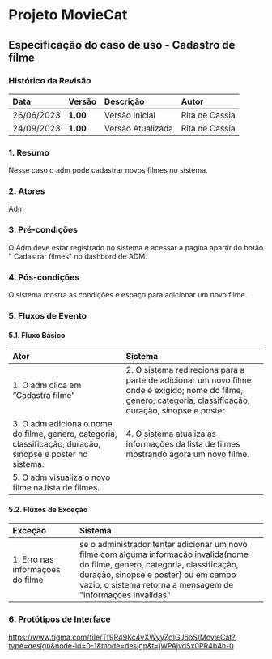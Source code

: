 # Projeto MovieCat

## Especificação do caso de uso - Cadastro de filme

### Histórico da Revisão 

|  Data  | Versão | Descrição | Autor |
|:-------|:-------|:----------|:------|
| 26/06/2023 | **1.00** | Versão Inicial  | Rita de Cassia |
| 24/09/2023 | **1.00** | Versão Atualizada  | Rita de Cassia |

### 1. Resumo 

Nesse caso o adm pode cadastrar novos filmes no sistema.

### 2. Atores 

Adm

### 3. Pré-condições

O Adm deve estar registrado no sistema e acessar a pagina apartir do botão " Cadastrar filmes" no dashbord de ADM.

### 4. Pós-condições

O sistema mostra as condições e espaço para adicionar um novo filme.

### 5. Fluxos de Evento

#### 5.1. Fluxo Básico

| Ator   | Sistema |
|:-------|:--------|
| 1. O adm clica em “Cadastra filme"| 2. O sistema redireciona para a parte de adicionar um novo filme onde é exigido; nome do filme, genero, categoria, classificação, duração, sinopse e poster.|
| 3. O adm adiciona o nome do filme, genero, categoria, classificação, duração, sinopse e poster no sistema.| 4. O sistema atualiza as informações da lista de filmes mostrando agora um novo filme.|
| 5. O adm visualiza o novo filme na lista de filmes. |

#### 5.2. Fluxos de Exceção

| Exceção | Sistema |
|:--------|:--------|
| 1. Erro nas informaçoes do filme | se o administrador tentar adicionar um novo filme com alguma informação invalida(nome do filme, genero, categoria, classificação, duração, sinopse e poster) ou em campo vazio, o sistema retorna a mensagem de "Informaçoes invalidas" |


### 6. Protótipos de Interface
https://www.figma.com/file/Tf9R49Kc4vXWyyZdIGJ6oS/MovieCat?type=design&node-id=0-1&mode=design&t=jWPAjvdSx0PR4b4h-0
